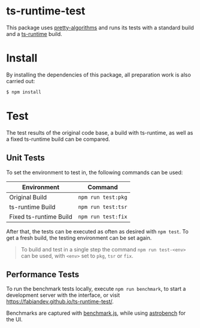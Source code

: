 # ts-runtime-test

This package uses [pretty-algorithms](https://github.com/jiayihu/pretty-algorithms) and runs its tests with a standard build and a [ts-runtime](https://github.com/fabiandev/ts-runtime) build.

# Install

By installing the dependencies of this package, all preparation work is also carried out:

```sh
$ npm install
```

# Test

The test results of the original code base, a build with ts-runtime, as well as a fixed ts-runtime build can be compared.

## Unit Tests

To set the environment to test in, the following commands can be used:

| Environment            | Command            |
| ---------------------- | ------------------ |
| Original Build         | `npm run test:pkg` |
| ts-runtime Build       | `npm run test:tsr` |
| Fixed ts-runtime Build | `npm run test:fix` |

After that, the tests can be executed as often as desired with `npm test`.
To get a fresh build, the testing environment can be set again.

> To build and test in a single step the command `npm run test-<env>` can be used,
> with `<env>` set to `pkg`, `tsr` or `fix`. 

## Performance Tests

To run the benchmark tests locally, execute `npm run benchmark`,
to start a development server with the interface,
or visit https://fabiandev.github.io/ts-runtime-test/.

Benchmarks are captured with [benchmark.js](https://github.com/bestiejs/benchmark.js),
while using [astrobench](https://github.com/kupriyanenko/astrobench) for the UI.


